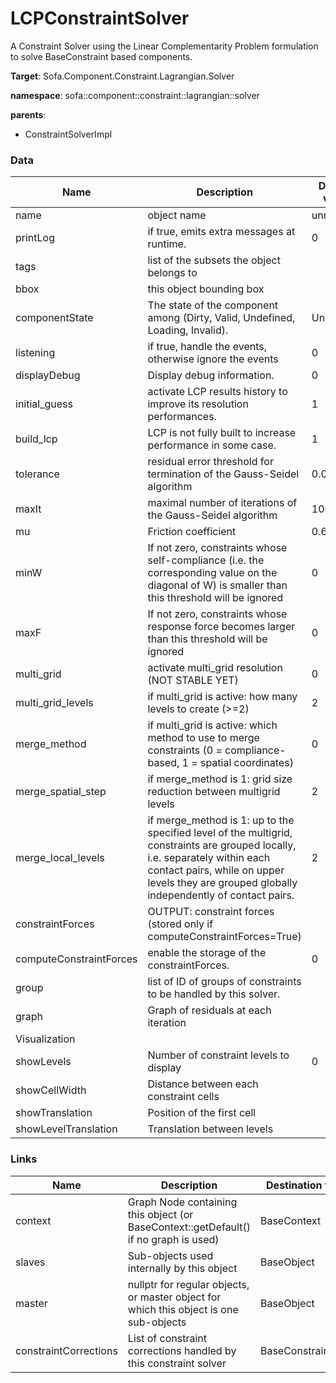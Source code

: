 <!-- generate_doc -->
# LCPConstraintSolver

A Constraint Solver using the Linear Complementarity Problem formulation to solve BaseConstraint based components.


__Target__: Sofa.Component.Constraint.Lagrangian.Solver

__namespace__: sofa::component::constraint::lagrangian::solver

__parents__:

- ConstraintSolverImpl

### Data

<table>
    <thead>
        <tr>
            <th>Name</th>
            <th>Description</th>
            <th>Default value</th>
        </tr>
    </thead>
    <tbody>
	<tr>
		<td>name</td>
		<td>
object name
		</td>
		<td>unnamed</td>
	</tr>
	<tr>
		<td>printLog</td>
		<td>
if true, emits extra messages at runtime.
		</td>
		<td>0</td>
	</tr>
	<tr>
		<td>tags</td>
		<td>
list of the subsets the object belongs to
		</td>
		<td></td>
	</tr>
	<tr>
		<td>bbox</td>
		<td>
this object bounding box
		</td>
		<td></td>
	</tr>
	<tr>
		<td>componentState</td>
		<td>
The state of the component among (Dirty, Valid, Undefined, Loading, Invalid).
		</td>
		<td>Undefined</td>
	</tr>
	<tr>
		<td>listening</td>
		<td>
if true, handle the events, otherwise ignore the events
		</td>
		<td>0</td>
	</tr>
	<tr>
		<td>displayDebug</td>
		<td>
Display debug information.
		</td>
		<td>0</td>
	</tr>
	<tr>
		<td>initial_guess</td>
		<td>
activate LCP results history to improve its resolution performances.
		</td>
		<td>1</td>
	</tr>
	<tr>
		<td>build_lcp</td>
		<td>
LCP is not fully built to increase performance in some case.
		</td>
		<td>1</td>
	</tr>
	<tr>
		<td>tolerance</td>
		<td>
residual error threshold for termination of the Gauss-Seidel algorithm
		</td>
		<td>0.001</td>
	</tr>
	<tr>
		<td>maxIt</td>
		<td>
maximal number of iterations of the Gauss-Seidel algorithm
		</td>
		<td>1000</td>
	</tr>
	<tr>
		<td>mu</td>
		<td>
Friction coefficient
		</td>
		<td>0.6</td>
	</tr>
	<tr>
		<td>minW</td>
		<td>
If not zero, constraints whose self-compliance (i.e. the corresponding value on the diagonal of W) is smaller than this threshold will be ignored
		</td>
		<td>0</td>
	</tr>
	<tr>
		<td>maxF</td>
		<td>
If not zero, constraints whose response force becomes larger than this threshold will be ignored
		</td>
		<td>0</td>
	</tr>
	<tr>
		<td>multi_grid</td>
		<td>
activate multi_grid resolution (NOT STABLE YET)
		</td>
		<td>0</td>
	</tr>
	<tr>
		<td>multi_grid_levels</td>
		<td>
if multi_grid is active: how many levels to create (>=2)
		</td>
		<td>2</td>
	</tr>
	<tr>
		<td>merge_method</td>
		<td>
if multi_grid is active: which method to use to merge constraints (0 = compliance-based, 1 = spatial coordinates)
		</td>
		<td>0</td>
	</tr>
	<tr>
		<td>merge_spatial_step</td>
		<td>
if merge_method is 1: grid size reduction between multigrid levels
		</td>
		<td>2</td>
	</tr>
	<tr>
		<td>merge_local_levels</td>
		<td>
if merge_method is 1: up to the specified level of the multigrid, constraints are grouped locally, i.e. separately within each contact pairs, while on upper levels they are grouped globally independently of contact pairs.
		</td>
		<td>2</td>
	</tr>
	<tr>
		<td>constraintForces</td>
		<td>
OUTPUT: constraint forces (stored only if computeConstraintForces=True)
		</td>
		<td></td>
	</tr>
	<tr>
		<td>computeConstraintForces</td>
		<td>
enable the storage of the constraintForces.
		</td>
		<td>0</td>
	</tr>
	<tr>
		<td>group</td>
		<td>
list of ID of groups of constraints to be handled by this solver.
		</td>
		<td></td>
	</tr>
	<tr>
		<td>graph</td>
		<td>
Graph of residuals at each iteration
		</td>
		<td></td>
	</tr>
	<tr>
		<td colspan="3">Visualization</td>
	</tr>
	<tr>
		<td>showLevels</td>
		<td>
Number of constraint levels to display
		</td>
		<td>0</td>
	</tr>
	<tr>
		<td>showCellWidth</td>
		<td>
Distance between each constraint cells
		</td>
		<td></td>
	</tr>
	<tr>
		<td>showTranslation</td>
		<td>
Position of the first cell
		</td>
		<td></td>
	</tr>
	<tr>
		<td>showLevelTranslation</td>
		<td>
Translation between levels
		</td>
		<td></td>
	</tr>

</tbody>
</table>

### Links


| Name | Description | Destination type name |
| ---- | ----------- | --------------------- |
|context|Graph Node containing this object (or BaseContext::getDefault() if no graph is used)|BaseContext|
|slaves|Sub-objects used internally by this object|BaseObject|
|master|nullptr for regular objects, or master object for which this object is one sub-objects|BaseObject|
|constraintCorrections|List of constraint corrections handled by this constraint solver|BaseConstraintCorrection|

